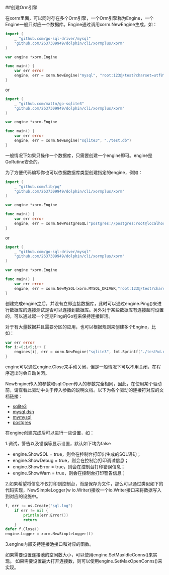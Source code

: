 ##创建Orm引擎

在xorm里面，可以同时存在多个Orm引擎，一个Orm引擎称为Engine，一个Engine一般只对应一个数据库。Engine通过调用xorm.NewEngine生成，如：
```go
import (
    _ "github.com/go-sql-driver/mysql"
    "github.com/2637309949/dolphin/cli/xormplus/xorm"
)

var engine *xorm.Engine

func main() {
    var err error
    engine, err = xorm.NewEngine("mysql", "root:123@/test?charset=utf8")
}
```
or
```go
import (
    _ "github.com/mattn/go-sqlite3"
    "github.com/2637309949/dolphin/cli/xormplus/xorm"
)

var engine *xorm.Engine

func main() {
    var err error
    engine, err = xorm.NewEngine("sqlite3", "./test.db")
}
```
一般情况下如果只操作一个数据库，只需要创建一个engine即可。engine是GoRutine安全的。<br>

为了方便代码编写你也可以依据数据库类型创建指定的engine，例如：
```go
import (
    _ "github.com/lib/pq"
	"github.com/2637309949/dolphin/cli/xormplus/xorm"
)

var engine *xorm.Engine

func main() {
    var err error
    engine, err = xorm.NewPostgreSQL("postgres://postgres:root@localhost:5432/test?sslmode=disable")
}
```
or
```go
import (
    _ "github.com/go-sql-driver/mysql"
    "github.com/2637309949/dolphin/cli/xormplus/xorm"
)

var engine *xorm.Engine

func main() {
    var err error
    engine, err = xorm.NewMySQL(xorm.MYSQL_DRIVER,"root:123@/test?charset=utf8")
}
```

创建完成engine之后，并没有立即连接数据库，此时可以通过engine.Ping()来进行数据库的连接测试是否可以连接到数据库。另外对于某些数据库有连接超时设置的，可以通过起一个定期Ping的Go程来保持连接鲜活。

对于有大量数据并且需要分区的应用，也可以根据规则来创建多个Engine，比如：
```go
var err error
for i:=0;i<5;i++ {
    engines[i], err = xorm.NewEngine("sqlite3", fmt.Sprintf("./test%d.db", i))
}
```
engine可以通过engine.Close来手动关闭，但是一般情况下可以不用关闭，在程序退出时会自动关闭。

NewEngine传入的参数和sql.Open传入的参数完全相同，因此，在使用某个驱动前，请查看此驱动中关于传入参数的说明文档。以下为各个驱动的连接符对应的文档链接：

- <a href="http://godoc.org/github.com/mattn/go-sqlite3#SQLiteDriver.Open">sqlite3</a>
- <a href="https://github.com/go-sql-driver/mysql#dsn-data-source-name">mysql dsn</a>
- <a href="http://godoc.org/github.com/ziutek/mymysql/godrv#Driver.Open">mymysql</a>
- <a href="http://godoc.org/github.com/lib/pq">postgres</a>

在engine创建完成后可以进行一些设置，如：


1.调试，警告以及错误等显示设置，默认如下均为false
- engine.ShowSQL = true，则会在控制台打印出生成的SQL语句；
- engine.ShowDebug = true，则会在控制台打印调试信息；
- engine.ShowError = true，则会在控制台打印错误信息；
- engine.ShowWarn = true，则会在控制台打印警告信息；

2.如果希望将信息不仅打印到控制台，而是保存为文件，那么可以通过类似如下的代码实现，NewSimpleLogger(w io.Writer)接收一个io.Writer接口来将数据写入到对应的设施中。
```go
f, err := os.Create("sql.log")
    if err != nil {
        println(err.Error())
        return
    }
defer f.Close()
engine.Logger = xorm.NewSimpleLogger(f)
```
3.engine内部支持连接池接口和对应的函数。

如果需要设置连接池的空闲数大小，可以使用engine.SetMaxIdleConns()来实现。
如果需要设置最大打开连接数，则可以使用engine.SetMaxOpenConns()来实现。